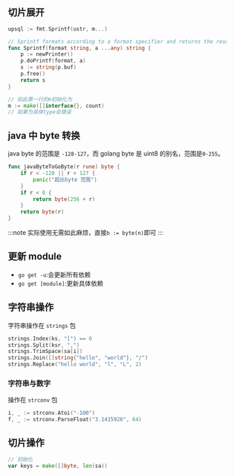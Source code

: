 ## 切片展开

```go
upsql := fmt.Sprintf(ustr, m...)

// Sprintf formats according to a format specifier and returns the resulting string.
func Sprintf(format string, a ...any) string {
	p := newPrinter()
	p.doPrintf(format, a)
	s := string(p.buf)
	p.free()
	return s
}

// 如此第一行的m初始化为
m := make([]interface{}, count)
// 如果为具体type会错误
```

## java 中 byte 转换

java byte 的范围是 `-128-127`，而 golang byte 是 uint8 的别名，范围是`0-255`。

```go
func javaByteToGoByte(r rune) byte {
	if r < -128 || r > 127 {
		panic("超出byte 范围")
	}
	if r < 0 {
		return byte(256 + r)
	}
	return byte(r)
}
```

:::note
实际使用无需如此麻烦，直接`b := byte(n)`即可
:::

## 更新 module

- `go get -u`:会更新所有依赖
- `go get [module]`:更新具体依赖

## 字符串操作

字符串操作在 `strings` 包

```go
strings.Index(ks, "[") == 0
strings.Split(ksr, ",")
strings.TrimSpace(sa[i])
strings.Join([]string{"hello", "world"}, "/")
strings.Replace("hello world", "l", "L", 2)
```

### 字符串与数字

操作在 `strconv` 包

```go
i, _ := strconv.Atoi("-100")
f, _ := strconv.ParseFloat("3.1415926", 64)
```

## 切片操作

```go
// 初始化
var keys = make([]byte, len(sa))
```
